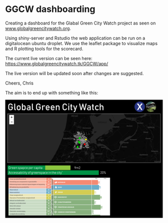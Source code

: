# GGCW dashboarding

Creating a dashboard for the Glabal Green City Watch project as seen on www.globalgreencitywatch.org.

Using shiny-server and Rstudio the web application can be run on a digitalocean ubuntu droplet.
We use the leaflet package to visualize maps and R plotting tools for the scorecard. 

The current live version can be seen here: 
https://www.globalgreencitywatch.tk/GGCW/app/

The live version will be updated soon after changes are suggested. 


Cheers, Chris

The aim is to end up with something like this:


![alt text][example]

[example]: https://github.com/krakchris/GGCW/blob/master/Voorbeeld_GGCW.png "example dashboard"
